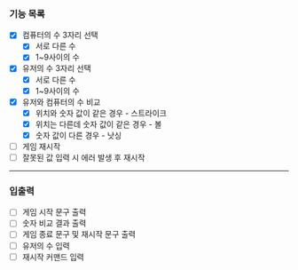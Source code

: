 ### 기능 목록
 - [x] 컴퓨터의 수 3자리 선택
   - [x] 서로 다른 수
   - [x] 1~9사이의 수
 - [x] 유저의 수 3자리 선택
   - [x] 서로 다른 수
   - [x] 1~9사이의 수
 - [x] 유저와 컴퓨터의 수 비교
   - [x] 위치와 숫자 값이 같은 경우 - 스트라이크
   - [x] 위치는 다른데 숫자 값이 같은 경우 - 볼
   - [x] 숫자 값이 다른 경우 - 낫싱
 - [ ] 게임 재시작
 - [ ] 잘못된 값 입력 시 에러 발생 후 재시작

---
### 입출력
 - [ ] 게임 시작 문구 출력
 - [ ] 숫자 비교 결과 출력
 - [ ] 게임 종료 문구 및 재시작 문구 출력
 - [ ] 유저의 수 입력
 - [ ] 재시작 커맨드 입력